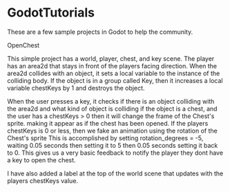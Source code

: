 # GodotTutorials

These are a few sample projects in Godot to help the community.

OpenChest

This simple project has a world, player, chest, and key scene.
The player has an area2d that stays in front of the players facing direction.
When the area2d collides with an object, it sets a local variable to the instance of the colliding body.
If the object is in a group called Key, then it increases a local variable chestKeys by 1 and destroys the object.

When the user presses a key, it checks if there is an object colliding with the area2d and what kind of object is colliding
if the object is a chest, and the user has a chestKeys > 0 then it will change the frame of the Chest's sprite. 
making it appear as if the chest has been opened.
If the players chestKeys is 0 or less, then we fake an animation using the rotation of the Chest's sprite
This is accomplished by setting rotation_degrees = -5, waiting 0.05 seconds then setting it to 5 then 0.05 seconds setting it back to 0.
This gives us a very basic feedback to notify the player they dont have a key to open the chest.

I have also added a label at the top of the world scene that updates with the players chestKeys value.
